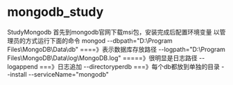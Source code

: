 # mongodb_study
StudyMongodb  首先到mongodb官网下载msi包，安装完成后配置环境变量 以管理员的方式运行下面的命令
mongod --dbpath="D:\Program Files\MongoDB\Data\db"     ====》表示数据库存放路径
       --logpath="D:\Program Files\MongoDB\Data\log\MongoDB.log" =====》很明显是日志路径
       --logappend ===》日志追加
       --directoryperdb  ===》每个db都放到单独的目录
       --install
       --serviceName="mongodb"
